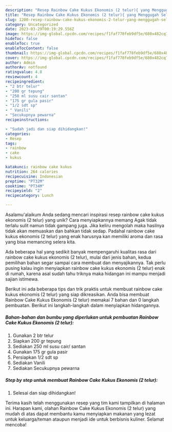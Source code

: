 ```yaml
---
description: "Resep Rainbow Cake Kukus Ekonomis (2 telur){ yang Menggugah Selera"
title: "Resep Rainbow Cake Kukus Ekonomis (2 telur){ yang Menggugah Selera"
slug: 1200-resep-rainbow-cake-kukus-ekonomis-2-telur-yang-menggugah-selera
category: Uncategorized
date: 2023-03-29T00:19:29.556Z
image: https://img-global.cpcdn.com/recipes/f1faf778feb9df5e/680x482cq70/rainbow-cake-kukus-ekonomis-2-telur-foto-resep-utama.jpg
hideToc: false
enableToc: true
enableTocContent: false
thumbnail: https://img-global.cpcdn.com/recipes/f1faf778feb9df5e/680x482cq70/rainbow-cake-kukus-ekonomis-2-telur-foto-resep-utama.jpg
cover: https://img-global.cpcdn.com/recipes/f1faf778feb9df5e/680x482cq70/rainbow-cake-kukus-ekonomis-2-telur-foto-resep-utama.jpg
author: Admin
authorAv: notfound
ratingvalue: 4.8
reviewcount: 4
recipeingredient:
- "2 btr telur"
- "200 gr tepung"
- "250 ml susu cair santan"
- "175 gr gula pasir"
- "1/2 sdt sp"
- " Vanili"
- "Secukupnya pewarna"
recipeinstructions:

- "Sudah jadi dan siap dihidangkan!"
categories:
- Resep
tags:
- rainbow
- cake
- kukus

katakunci: rainbow cake kukus 
nutrition: 264 calories
recipecuisine: Indonesian
preptime: "PT32M"
cooktime: "PT34M"
recipeyield: "2"
recipecategory: Lunch

---
```



Asalamu'alaikum Anda sedang mencari inspirasi resep rainbow cake kukus ekonomis (2 telur) yang unik? Cara menyiapkannya memang Agak tidak terlalu sulit namun tidak gampang juga. Jika keliru mengolah maka hasilnya tidak akan memuaskan dan bahkan tidak sedap. Padahal rainbow cake kukus ekonomis (2 telur) yang enak harusnya kan memiliki aroma dan rasa yang bisa memancing selera kita.




Ada beberapa hal yang sedikit banyak mempengaruhi kualitas rasa dari rainbow cake kukus ekonomis (2 telur), mulai dari jenis bahan, kedua pemilihan bahan segar sampai cara membuat dan menyajikannya. Tak perlu pusing kalau ingin menyiapkan rainbow cake kukus ekonomis (2 telur) enak di rumah, karena asal sudah tahu triknya maka hidangan ini mampu menjadi sajian istimewa.


Berikut ini ada beberapa tips dan trik praktis untuk membuat rainbow cake kukus ekonomis (2 telur) yang siap dikreasikan. Anda bisa membuat Rainbow Cake Kukus Ekonomis (2 telur) memakai 7 bahan dan 0 langkah pembuatan. Berikut ini langkah-langkah dalam menyiapkan hidangannya.

<!--inarticleads1-->

##### Bahan-bahan dan bumbu yang diperlukan untuk pembuatan Rainbow Cake Kukus Ekonomis (2 telur):

1. Gunakan 2 btr telur
1. Siapkan 200 gr tepung
1. Sediakan 250 ml susu cair/ santan
1. Gunakan 175 gr gula pasir
1. Persiapkan 1/2 sdt sp
1. Sediakan  Vanili
1. Sediakan Secukupnya pewarna




<!--inarticleads2-->

##### Step by step untuk membuat Rainbow Cake Kukus Ekonomis (2 telur):


1. Selesai dan siap dihidangkan!



Terima kasih telah menggunakan resep yang tim kami tampilkan di halaman ini. Harapan kami, olahan Rainbow Cake Kukus Ekonomis (2 telur) yang mudah di atas dapat membantu kamu menyiapkan makanan yang lezat untuk keluarga/teman ataupun menjadi ide untuk berbisnis kuliner. Selamat mencoba!
